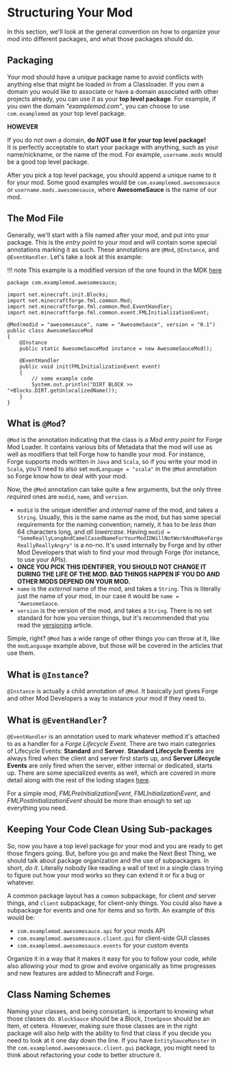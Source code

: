 Structuring Your Mod
====================

In this section, we'll look at the general convention on how to organize your mod into different packages, and what those packages should do.

Packaging
---------

Your mod should have a unique package name to avoid conflicts with anything else that might be loaded in from a Classloader. If you own a domain you would like to associate or have a domain associated with other projects already, you can use it as your **top level package**. For example, if you own the domain *"examplemod.com"*, you can choose to use `com.examplemod` as your top level package.

**HOWEVER**

If you do not own a domain, **do *NOT* use it for your top level package!**  
It is perfectly acceptable to start your package with anything, such as your name/nickname, or the name of the mod. For example, `username.mods` would be a good top level package. 

After you pick a top level package, you should append a unique name to it for your mod. Some good examples would be `com.examplemod.awesomesauce` or `username.mods.awesomesauce`, where **AwesomeSauce** is the name of our mod.

The Mod File
------------

Generally, we'll start with a file named after your mod, and put into your package. This is the *entry point* to your mod and will contain some special annotations marking it as such. These annotations are `@Mod`, `@Instance`, and `@EventHandler`. Let's take a look at this example:

!!! note
This example is a modified version of the one found in the MDK [here](https://github.com/MinecraftForge/MinecraftForge/blob/1.10.x/mdk/src/main/java/com/example/examplemod/ExampleMod.java)

    package com.examplemod.awesomesauce;
        
    import net.minecraft.init.Blocks;
    import net.minecraftforge.fml.common.Mod;
    import net.minecraftforge.fml.common.Mod.EventHandler;
    import net.minecraftforge.fml.common.event.FMLInitializationEvent;
        
    @Mod(modid = "awesomesauce", name = "AwesomeSauce", version = "0.1")
    public class AwesomeSauceMod
    {
        @Instance
        public static AwesomeSauceMod instance = new AwesomeSauceMod();
        
        @EventHandler
        public void init(FMLInitializationEvent event)
        {
            // some example code
            System.out.println("DIRT BLOCK >> "+Blocks.DIRT.getUnlocalizedName());
        }
    }

What is `@Mod`?
-------------

`@Mod` is the annotation indicating that the class is a *Mod entry point* for Forge Mod Loader. It contains various bits of Metadata that the mod will use as well as modifiers that tell Forge how to handle your mod. For instance, Forge supports mods written in `Java` and `Scala`, so if you write your mod in `Scala`, you'll need to also set `modLanguage = "scala"` in the `@Mod` annotation so Forge know how to deal with your mod.

Now, the `@Mod` annotation can take quite a few arguments, but the only three *required* ones are `modid`, `name`, and `version`.
* `modid` is the unique identifier and *internal* name of the mod, and takes a `String`. Usually, this is the same name as the mod, but has some special requirements for the naming convention; namely, it has to be *less than* 64 characters long, and *all lowercase*. Having `modid = "SomeReallyLongAndCamelCasedNameForYourModIDWillNotWorkAndMakeForgeReallyReallyAngry"` is a no-no. It's used internally by Forge and by other Mod Developers that wish to find your mod through Forge (for instance, to use your APIs).
 * **ONCE YOU PICK THIS IDENTIFIER, YOU SHOULD NOT CHANGE IT DURING THE LIFE OF THE MOD. BAD THINGS HAPPEN IF YOU DO AND OTHER MODS DEPEND ON YOUR MOD.**
* `name` is the *external* name of the mod, and takes a `String`. This is literally just the name of your mod, in our case it would be `name = "AwesomeSauce`.
* `version` is the version of the mod, and takes a `String`. There is no set standard for how you version things, but it's recommended that you read the [versioning](https://mcforge.readthedocs.io/en/latest/conventions/versioning/) article.

Simple, right? `@Mod` has a wide range of other things you can throw at it, like the `modLanguage` example above, but those will be covered in the articles that use them.

What is `@Instance`?
-------------------
`@Instance` is actually a child annotation of `@Mod`. It basically just gives Forge and other Mod Developers a way to instance your mod if they need to.

What is `@EventHandler`?
-----------------------
`@EventHandler` is an annotation used to mark whatever method it's attached to as a handler for a *Forge Lifecycle Event*. There are two main categories of Lifecycle Events: **Standard** and **Server**. **Standard Lifecycle Events** are always fired when the client and server first starts up, and **Server Lifecycle Events** are only fired when the server, either internal or dedicated, starts up. There are some specialized events as well, which are covered in more detail along with the rest of the loding stages [here](https://mcforge.readthedocs.io/en/latest/conventions/loadstages/).

For a simple mod, *FMLPreInitializationEvent*, *FMLInitializationEvent*, and *FMLPostInitializationEvent* should be more than enough to set up everything you need.

Keeping Your Code Clean Using Sub-packages
------------------------------------------

So, now you have a top level package for your mod and you are ready to get those fingers going. But, before you go and make the Next Best Thing, we should talk about package organization and the use of subpackages. In short, *do it*. Literally nobody like reading a wall of text in a single class trying to figure out how your mod works so they can extend it or fix a bug or whatever.

A common package layout has a `common` subpackage, for client *and* server things, and `client` subpackage, for client-only things. You could also have a subpackage for events and one for items and so forth. An example of this would be:

* `com.examplemod.awesomesauce.api` for your mods API
* `com.examplemod.awesomesauce.client.gui` for client-side GUI classes
* `com.examplemod.awesomesauce.events` for your custom events

Organize it in a way that it makes it easy for you to follow your code, while also allowing your mod to grow and evolve organically as time progresses and new features are added to Minecraft and Forge.

Class Naming Schemes
--------------------

Naming your classes, and being consistant, is important to knowing what those classes do. `BlockSauce` should be a Block, `ItemSpoon` should be an Item, et cetera. However, making sure those classes are in the right package will also help with the ability to find that class if you decide you need to look at it one day down the line. If you have `EntitySauceMonster` in the `com.examplemod.awesomesauce.client.gui` package, you might need to think about refactoring your code to better structure it.
